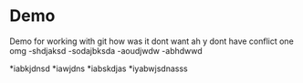 # Demo
Demo for working with git
how was it dont want ah
y dont have conflict one 
omg
-shdjaksd
    -sodajbksda
    -aoudjwdw
-abhdwwd

*iabkjdnsd
    *iawjdns
    *iabskdjas
*iyabwjsdnasss
